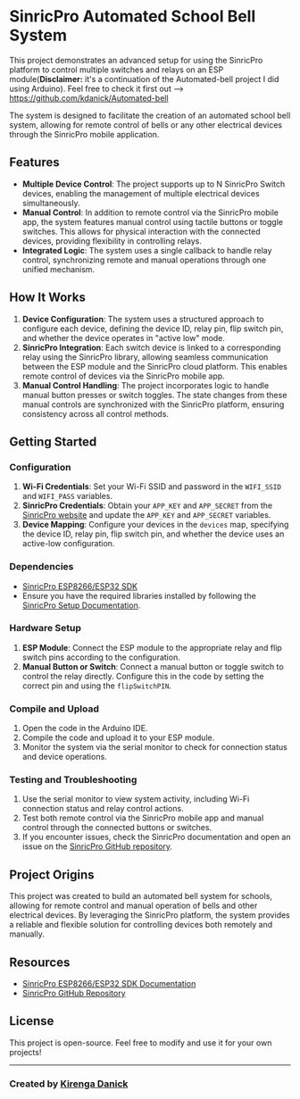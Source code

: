 # SinricPro Automated School Bell System

This project demonstrates an advanced setup for using the SinricPro platform to control multiple switches and relays on an ESP module(**Disclaimer:** it's a continuation of the Automated-bell project I did using Arduino). Feel free to check it first out --> https://github.com/kdanick/Automated-bell

The system is designed to facilitate the creation of an automated school bell system, allowing for remote control of bells or any other electrical devices through the SinricPro mobile application.

## Features

- **Multiple Device Control**: The project supports up to N SinricPro Switch devices, enabling the management of multiple electrical devices simultaneously.
- **Manual Control**: In addition to remote control via the SinricPro mobile app, the system features manual control using tactile buttons or toggle switches. This allows for physical interaction with the connected devices, providing flexibility in controlling relays.
- **Integrated Logic**: The system uses a single callback to handle relay control, synchronizing remote and manual operations through one unified mechanism.
  
## How It Works

1. **Device Configuration**: The system uses a structured approach to configure each device, defining the device ID, relay pin, flip switch pin, and whether the device operates in "active low" mode.
2. **SinricPro Integration**: Each switch device is linked to a corresponding relay using the SinricPro library, allowing seamless communication between the ESP module and the SinricPro cloud platform. This enables remote control of devices via the SinricPro mobile app.
3. **Manual Control Handling**: The project incorporates logic to handle manual button presses or switch toggles. The state changes from these manual controls are synchronized with the SinricPro platform, ensuring consistency across all control methods.

## Getting Started

### Configuration

1. **Wi-Fi Credentials**: Set your Wi-Fi SSID and password in the `WIFI_SSID` and `WIFI_PASS` variables.
2. **SinricPro Credentials**: Obtain your `APP_KEY` and `APP_SECRET` from the [SinricPro website](https://sinric.pro/) and update the `APP_KEY` and `APP_SECRET` variables.
3. **Device Mapping**: Configure your devices in the `devices` map, specifying the device ID, relay pin, flip switch pin, and whether the device uses an active-low configuration.

### Dependencies

- [SinricPro ESP8266/ESP32 SDK](https://github.com/sinricpro/esp8266-esp32-sdk)
- Ensure you have the required libraries installed by following the [SinricPro Setup Documentation](https://github.com/sinricpro/esp8266-esp32-sdk/blob/master/README.md).

### Hardware Setup

1. **ESP Module**: Connect the ESP module to the appropriate relay and flip switch pins according to the configuration.
2. **Manual Button or Switch**: Connect a manual button or toggle switch to control the relay directly. Configure this in the code by setting the correct pin and using the `flipSwitchPIN`.

### Compile and Upload

1. Open the code in the Arduino IDE.
2. Compile the code and upload it to your ESP module.
3. Monitor the system via the serial monitor to check for connection status and device operations.

### Testing and Troubleshooting

1. Use the serial monitor to view system activity, including Wi-Fi connection status and relay control actions.
2. Test both remote control via the SinricPro mobile app and manual control through the connected buttons or switches.
3. If you encounter issues, check the SinricPro documentation and open an issue on the [SinricPro GitHub repository](https://github.com/sinricpro/esp8266-esp32-sdk/issues).

## Project Origins

This project was created to build an automated bell system for schools, allowing for remote control and manual operation of bells and other electrical devices. By leveraging the SinricPro platform, the system provides a reliable and flexible solution for controlling devices both remotely and manually.

## Resources

- [SinricPro ESP8266/ESP32 SDK Documentation](https://sinricpro.github.io/esp8266-esp32-sdk)
- [SinricPro GitHub Repository](https://github.com/sinricpro/esp8266-esp32-sdk)

## License

This project is open-source. Feel free to modify and use it for your own projects!

---

### Created by [Kirenga Danick](https://github.com/kdanick)

